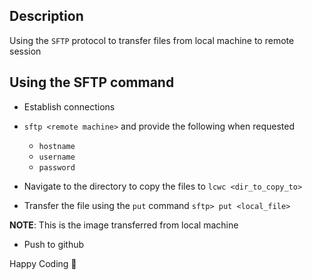 ## Description
Using the `SFTP` protocol to transfer files from local machine to remote session


## Using the SFTP command
- Establish connections

-  ```sftp <remote machine>``` and provide the following when requested
	- `hostname`
	- `username`
	- `password`

- Navigate to the directory to copy the files to
```lcwc <dir_to_copy_to>```

- Transfer the file using the `put` command
```sftp> put <local_file>```

**NOTE**: This is the image transferred from local machine

- Push to github

Happy Coding 🥂
